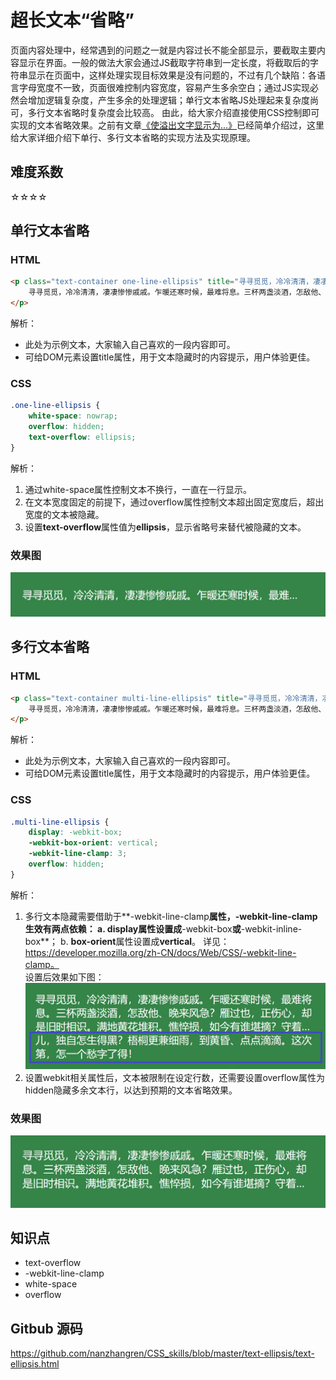 # 超长文本“省略”
页面内容处理中，经常遇到的问题之一就是内容过长不能全部显示，要截取主要内容显示在界面。一般的做法大家会通过JS截取字符串到一定长度，将截取后的字符串显示在页面中，这样处理实现目标效果是没有问题的，不过有几个缺陷：各语言字母宽度不一致，页面很难控制内容宽度，容易产生多余空白；通过JS实现必然会增加逻辑复杂度，产生多余的处理逻辑；单行文本省略JS处理起来复杂度尚可，多行文本省略时复杂度会比较高。
由此，给大家介绍直接使用CSS控制即可实现的文本省略效果。之前有文章[《使溢出文字显示为...》](https://mp.weixin.qq.com/s?__biz=MzUyMzEwNjc5NQ==&mid=2247483670&idx=1&sn=d0c0011c22ed39a8ac38b4ed6c485745&chksm=f9c0e192ceb76884ea38e12f9aeb49567d746363af1b1c49ca5af92eb2c906ab1b0639f83850&token=419180341&lang=zh_CN#rd)已经简单介绍过，这里给大家详细介绍下单行、多行文本省略的实现方法及实现原理。

## 难度系数
☆☆☆☆

## 单行文本省略
### HTML
``` html
<p class="text-container one-line-ellipsis" title="寻寻觅觅，冷冷清清，凄凄惨惨戚戚。乍暖还寒时候，最难将息。三杯两盏淡酒，怎敌他、晚来风急？雁过也，正伤心，却是旧时相识。满地黄花堆积。憔悴损，如今有谁堪摘？守着窗儿，独自怎生得黑？梧桐更兼细雨，到黄昏、点点滴滴。这次第，怎一个愁字了得！">
    寻寻觅觅，冷冷清清，凄凄惨惨戚戚。乍暖还寒时候，最难将息。三杯两盏淡酒，怎敌他、晚来风急？雁过也，正伤心，却是旧时相识。满地黄花堆积。憔悴损，如今有谁堪摘？守着窗儿，独自怎生得黑？梧桐更兼细雨，到黄昏、点点滴滴。这次第，怎一个愁字了得！
</p>
```  
解析： 
- 此处为示例文本，大家输入自己喜欢的一段内容即可。
- 可给DOM元素设置title属性，用于文本隐藏时的内容提示，用户体验更佳。

### CSS
``` css
.one-line-ellipsis {
    white-space: nowrap;
    overflow: hidden;
    text-overflow: ellipsis;
}
```
解析： 
1. 通过white-space属性控制文本不换行，一直在一行显示。
2. 在文本宽度固定的前提下，通过overflow属性控制文本超出固定宽度后，超出宽度的文本被隐藏。
3. 设置**text-overflow**属性值为**ellipsis**，显示省略号来替代被隐藏的文本。

### 效果图
![单行超长文本省略](https://github.com/nanzhangren/CSS_skills/blob/master/text-ellipsis/one-line-ellipsis.png)   


## 多行文本省略
### HTML
``` html
<p class="text-container multi-line-ellipsis" title="寻寻觅觅，冷冷清清，凄凄惨惨戚戚。乍暖还寒时候，最难将息。三杯两盏淡酒，怎敌他、晚来风急？雁过也，正伤心，却是旧时相识。满地黄花堆积。憔悴损，如今有谁堪摘？守着窗儿，独自怎生得黑？梧桐更兼细雨，到黄昏、点点滴滴。这次第，怎一个愁字了得！">
    寻寻觅觅，冷冷清清，凄凄惨惨戚戚。乍暖还寒时候，最难将息。三杯两盏淡酒，怎敌他、晚来风急？雁过也，正伤心，却是旧时相识。满地黄花堆积。憔悴损，如今有谁堪摘？守着窗儿，独自怎生得黑？梧桐更兼细雨，到黄昏、点点滴滴。这次第，怎一个愁字了得！
</p>
```  
解析： 
- 此处为示例文本，大家输入自己喜欢的一段内容即可。
- 可给DOM元素设置title属性，用于文本隐藏时的内容提示，用户体验更佳。

### CSS
``` css
.multi-line-ellipsis {
    display: -webkit-box;
    -webkit-box-orient: vertical;
    -webkit-line-clamp: 3;
    overflow: hidden;
}
```
解析： 
1. 多行文本隐藏需要借助于**-webkit-line-clamp**属性，-webkit-line-clamp生效有两点依赖：
a. **display**属性设置成**-webkit-box**或**-webkit-inline-box**；
b. **box-orient**属性设置成**vertical**。
详见：https://developer.mozilla.org/zh-CN/docs/Web/CSS/-webkit-line-clamp。   
设置后效果如下图：
![多行超长文本省略无overflow](https://github.com/nanzhangren/CSS_skills/blob/master/text-ellipsis/multi-line-ellipsis-no-overflow.png)   
2. 设置webkit相关属性后，文本被限制在设定行数，还需要设置overflow属性为hidden隐藏多余文本行，以达到预期的文本省略效果。

### 效果图
![多行超长文本省略](https://github.com/nanzhangren/CSS_skills/blob/master/text-ellipsis/multi-line-ellipsis.png)   

## 知识点
- text-overflow
- -webkit-line-clamp
- white-space
- overflow


## Gitbub 源码
https://github.com/nanzhangren/CSS_skills/blob/master/text-ellipsis/text-ellipsis.html
